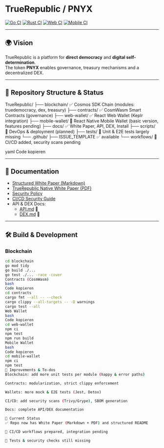 # TrueRepublic / PNYX

[![Go CI](https://github.com/NeaBouli/TrueRepublic/actions/workflows/go-ci.yml/badge.svg)](https://github.com/NeaBouli/TrueRepublic/actions/workflows/go-ci.yml)
[![Rust CI](https://github.com/NeaBouli/TrueRepublic/actions/workflows/rust-ci.yml/badge.svg)](https://github.com/NeaBouli/TrueRepublic/actions/workflows/rust-ci.yml)
[![Web CI](https://github.com/NeaBouli/TrueRepublic/actions/workflows/react-ci.yml/badge.svg)](https://github.com/NeaBouli/TrueRepublic/actions/workflows/react-ci.yml)
[![Mobile CI](https://github.com/NeaBouli/TrueRepublic/actions/workflows/react-native-ci.yml/badge.svg)](https://github.com/NeaBouli/TrueRepublic/actions/workflows/react-native-ci.yml)

---

## 🌍 Vision
TrueRepublic is a platform for **direct democracy** and **digital self-determination**.  
The token **PNYX** enables governance, treasury mechanisms and a decentralized DEX.  

---

## 📂 Repository Structure & Status

TrueRepublic/
├── blockchain/ ✅ Cosmos SDK Chain (modules: truedemocracy, dex, treasury)
├── contracts/ ✅ CosmWasm Smart Contracts (governance)
├── web-wallet/ ✅ React Web Wallet (Keplr integration)
├── mobile-wallet/ 🔵 React Native Mobile Wallet (basic version, features pending)
├── docs/ ✅ White Paper, API, DEX, Install
├── scripts/ 🔵 DevOps & deployment (planned)
├── tests/ 🔴 Unit & E2E tests largely missing
└── .github/
├── ISSUE_TEMPLATE ✅ available
└── workflows/ 🔵 CI/CD added, security scans pending

yaml
Code kopieren

---

## 📑 Documentation

- [Structured White Paper (Markdown)](docs/WhitePaper_TR.md)  
- [TrueRepublic Native White Paper (PDF)](docs/WhitePaper_TR_eng.pdf)  
- [Security Policy](SECURITY.md)  
- [CI/CD Security Guide](TrueRepublic_CI_CD_Security.pdf)  
- API & DEX Docs:  
  - [API.md](docs/API.md) 🔵  
  - [DEX.md](docs/DEX.md) 🔵  

---

## 🛠️ Build & Development

### Blockchain
```bash
cd blockchain
go mod tidy
go build ./...
go test ./... -race -cover
Contracts (CosmWasm)
bash
Code kopieren
cd contracts
cargo fmt --all -- --check
cargo clippy --all-targets -- -D warnings
cargo test --all
Web Wallet
bash
Code kopieren
cd web-wallet
npm ci
npm test
npm run build
Mobile Wallet
bash
Code kopieren
cd mobile-wallet
npm ci
npm test
🚀 Improvements & To-dos
Blockchain: add more unit tests per module (happy & error paths)

Contracts: modularization, strict clippy enforcement

Wallets: more mock & E2E tests (Jest, Detox)

CI/CD: add security scans (Trivy/Grype), SBOM generation

Docs: complete API/DEX documentation

📌 Current Status
✅ Repo now has White Paper (Markdown + PDF) and structured README

🔵 CI/CD workflows prepared, integration pending

🔴 Tests & security checks still missing

